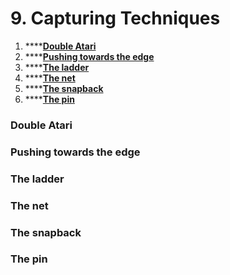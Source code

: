 # 9. Capturing Techniques

1. \*\*\*\*[**Double Atari**](9.-capturing-techniques.md#double-atari)
2. \*\*\*\*[**Pushing towards the edge**](9.-capturing-techniques.md#pushing-towards-the-edge)
3. \*\*\*\*[**The ladder**](9.-capturing-techniques.md#the-ladder)
4. \*\*\*\*[**The net**](9.-capturing-techniques.md#the-net)
5. \*\*\*\*[**The snapback**](9.-capturing-techniques.md#the-snapback)
6. \*\*\*\*[**The pin**](9.-capturing-techniques.md#the-pin)

### Double Atari

### Pushing towards the edge

### The ladder

### The net

### The snapback

### The pin



